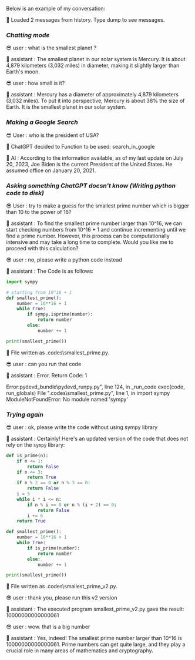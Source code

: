 Below is an example of my conversation:


👻 Loaded 2 messages from history. Type dump to see messages.

### _Chatting mode_ 

😎 user          : what is the smallest planet ?

👻 assistant     : The smallest planet in our solar system is Mercury. It is about 4,879 kilometers (3,032 miles) in diameter, making it slightly larger than Earth's moon.

😎 user          : how small is it?

👻 assistant     : Mercury has a diameter of approximately 4,879 kilometers (3,032 miles). To put it into perspective, Mercury is about 38% the size of Earth. It is the smallest planet in our solar system.

### _Making a Google Search_

😎 User          : who is the president of USA?

👿 ChatGPT decided to Function to be used: search_in_google

👻 AI            : According to the information available, as of my last update on July 20, 2023, Joe Biden is the current President of the United States. He assumed office on January 20, 2021.

### _Asking something ChatGPT doesn't know (Writing python code to disk)_

😎 User          : try to make a guess for the smallest prime number which is bigger than 10 to the power of 16?

👻 assistant     : To find the smallest prime number larger than 10^16, we can start checking numbers from 10^16 + 1 and continue incrementing until we find a prime number. However, this process can be computationally intensive and may take a long time to complete. Would you like me to proceed with this calculation?       

😎 user          : no, please write a python code instead

👻 assistant     :
The Code is as follows:
```python
import sympy

# starting from 10^16 + 1
def smallest_prime():
    number = 10**16 + 1
    while True:
        if sympy.isprime(number):
            return number
        else:
            number += 1

print(smallest_prime())
```

👻 File written as .codes\smallest_prime.py.

😎 user          : can you run that code 

👻 assistant     : Error. Return Code: 1

Error:pydevd_bundle\pydevd_runpy.py", line 124, in _run_code
    exec(code, run_globals)
  File ".codes\smallest_prime.py", line 1, in <module>
    import sympy
ModuleNotFoundError: No module named 'sympy'

### _Trying again_

😎 user          : ok, please write the code without using sympy library

👻 assistant     : Certainly! Here's an updated version of the code that does not rely on the `sympy` library:

```python
def is_prime(n):
    if n <= 1:
        return False
    if n <= 3:
        return True
    if n % 2 == 0 or n % 3 == 0:
        return False
    i = 5
    while i * i <= n:
        if n % i == 0 or n % (i + 2) == 0:
            return False
        i += 6
    return True

def smallest_prime():
    number = 10**16 + 1
    while True:
        if is_prime(number):
            return number
        else:
            number += 1

print(smallest_prime())
```

👻 File written as .codes\smallest_prime_v2.py.


😎 user          : thank you, please run this v2 version

👻 assistant     : The executed program smallest_prime_v2.py gave the result:
10000000000000061

😎 user          : wow. that is a big number

👻 assistant     : Yes, indeed! The smallest prime number larger than 10^16 is 10000000000000061. Prime numbers can get quite large, and they play a crucial role in many areas of mathematics and cryptography.


